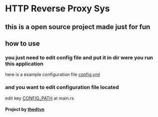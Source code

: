 # HTTP Reverse Proxy Sys

## this is a open source project made just for fun

## how to use

### you just need to edit config file and put it in dir were you run this application 
here is a example configuration file [config.yml](https://github.com/thedtvn/reverse_proxy_sys/blob/main/config.yaml)

### and you want to edit configuration file located 
edit key [CONFIG_PATH](https://github.com/thedtvn/reverse_proxy_sys/blob/main/src/main.rs#L29) at main.rs


#### Project by [thedtvn](https://github.com/thedtvn)
